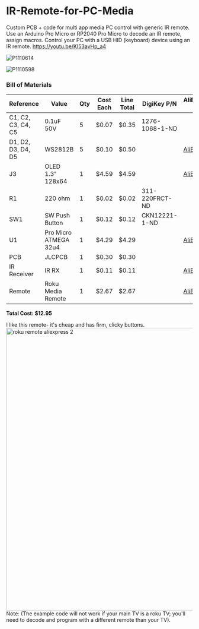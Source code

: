 # IR-Remote-for-PC-Media
Custom PCB + code for multi app media PC control with generic IR remote. Use an Arduino Pro Micro or RP2040 Pro Micro to decode an IR remote, assign macros. 
Control your PC with a USB HID (keyboard) device using an IR remote.
https://youtu.be/KI53avHp_a4


![P1110614](https://github.com/user-attachments/assets/a394f5b0-f464-4afe-bd9c-43775ce63493)

![P1110598](https://github.com/user-attachments/assets/977a2281-069d-4ccd-84ab-e45d4f6305c5)


### Bill of Materials

| Reference         | Value                | Qty | Cost Each | Line Total | DigiKey P/N         | AliExpress Link                                                                 |
|------------------|----------------------|-----|------------|-------------|----------------------|----------------------------------------------------------------------------------|
| C1, C2, C3, C4, C5| 0.1uF 50V            | 5   | $0.07      | $0.35       | 1276-1068-1-ND        |                                                                                  |
| D1, D2, D3, D4, D5| WS2812B              | 5   | $0.10      | $0.50       |                      | [AliExpress](https://www.aliexpress.us/item/3256802466699315.html)             |
| J3               | OLED 1.3" 128x64     | 1   | $4.59      | $4.59       |                      | [AliExpress](https://www.aliexpress.us/item/3256806824217573.html)             |
| R1               | 220 ohm              | 1   | $0.02      | $0.02       | 311-220FRCT-ND        |                                                                                  |
| SW1              | SW Push Button       | 1   | $0.12      | $0.12       | CKN12221-1-ND         |                                                                                  |
| U1               | Pro Micro ATMEGA 32u4| 1   | $4.29      | $4.29       |                      | [AliExpress](https://www.aliexpress.us/item/3256807158682738.html)             |
| PCB              | JLCPCB               | 1   | $0.30      | $0.30       |                      |                                                                                  |
| IR Receiver      | IR RX                | 1   | $0.11      | $0.11       |                      | [AliExpress](https://www.aliexpress.us/item/3256804608870666.html)             |
| Remote           | Roku Media Remote    | 1   | $2.67      | $2.67       |                      | [AliExpress](https://www.aliexpress.us/item/3256807266003591.html)             |

**Total Cost: $12.95**

I like this remote- it's cheap and has firm, clicky buttons. 
<img width="1256" height="761" alt="roku remote aliexpress 2" src="https://github.com/user-attachments/assets/1b206e3d-dd41-48a7-b378-617f651b4be6" />
Note: (The example code will not work if your main TV is a roku TV; you'll need to decode and program with a different remote than your TV). 
